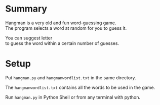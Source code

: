 # Summary

Hangman is a very old and fun word-guessing game. 
The program selects a word at random for you to guess it. 

You can suggest letter to guess the word within a certain number of guesses.


# Setup  

Put `hangman.py` and `hangmanwordlist.txt` in the same directory.

The `hangmanwordlist.txt` contains all the words to be used in the game.  

Run `hangman.py` in Python Shell or from any terminal with python.